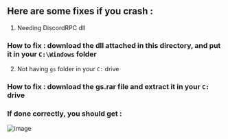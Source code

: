 ## Here are some fixes if you crash :
1. Needing DiscordRPC dll
### How to fix : download the dll attached in this directory, and put it in your ``C:\Windows`` folder
2. Not having ``gs`` folder in your ``C:`` drive
### How to fix : download the gs.rar file and extract it in your ``C:`` drive
### If done correctly, you should get :
![image](https://cdn.discordapp.com/attachments/1119218905584504843/1131243657538850868/image.png)
